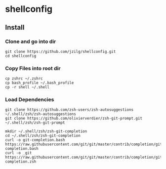 # shellconfig

## Install

### Clone and go into dir
```
git clone https://github.com/jzilg/shellconfig.git
cd shellconfig
```
### Copy Files into root dir 
```
cp zshrc ~/.zshrc
cp bash_profile ~/.bash_profile
cp -r shell ~/.shell
```
### Load Dependencies
```
git clone https://github.com/zsh-users/zsh-autosuggestions ~/.shell/zsh/zsh-autosuggestions
git clone https://github.com/olivierverdier/zsh-git-prompt.git ~/.shell/zsh/zsh-git-prompt

mkdir ~/.shell/zsh/zsh-git-completion
cd ~/.shell/zsh/zsh-git-completion
curl -o git-completion.bash https://raw.githubusercontent.com/git/git/master/contrib/completion/git-completion.bash
curl -o _git https://raw.githubusercontent.com/git/git/master/contrib/completion/git-completion.zsh
```
